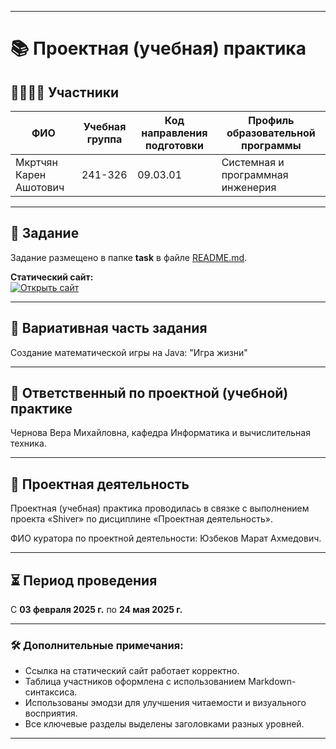 
---

# 📚 Проектная (учебная) практика

## 👨‍👩‍👧‍👦 Участники

| ФИО             | Учебная группа | Код направления подготовки | Профиль образовательной программы |
|-----------------|----------------|---------------------------|-------------------------------------|
| Мкртчян Карен Ашотович | 241-326       | 09.03.01                | Системная и программная инженерия |

---

## 📝 Задание

Задание размещено в папке **task** в файле [README.md](task/README.md).

**Статический сайт:**  
[![Открыть сайт](https://img.shields.io/badge/%F0%9F%9A%80%20Открыть%20сайт-blue)](https://Karench0.github.io/project_practice/site_project_practice/index.html)

---

## 🌟 Вариативная часть задания

Создание математической игры на Java: "Игра жизни"

---

## 🏅 Ответственный по проектной (учебной) практике

Чернова Вера Михайловна, кафедра Информатика и вычислительная техника.

---

## 💼 Проектная деятельность

Проектная (учебная) практика проводилась в связке с выполнением проекта «Shiver» по дисциплине «Проектная деятельность».

ФИО куратора по проектной деятельности: Юзбеков Марат Ахмедович.

---

## ⏳ Период проведения

С **03 февраля 2025 г.** по **24 мая 2025 г.**

---

### 🛠️ Дополнительные примечания:
- Ссылка на статический сайт работает корректно.
- Таблица участников оформлена с использованием Markdown-синтаксиса.
- Использованы эмодзи для улучшения читаемости и визуального восприятия.
- Все ключевые разделы выделены заголовками разных уровней.

---
